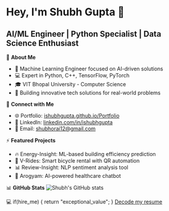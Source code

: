 # Hey, I'm Shubh Gupta 👋

## AI/ML Engineer | Python Specialist | Data Science Enthusiast

🎯 **About Me**
- 🔬 Machine Learning Engineer focused on AI-driven solutions
- 💻 Expert in Python, C++, TensorFlow, PyTorch
- 🎓 VIT Bhopal University - Computer Science
- 🌟 Building innovative tech solutions for real-world problems

🔗 **Connect with Me**
- 🌐 Portfolio: [ishubhgupta.github.io/Portfolio](https://ishubhgupta.github.io/Portfolio/)
- 💼 LinkedIn: [linkedin.com/in/ishubhgupta](https://linkedin.com/in/ishubhgupta)
- 📧 Email: shubhorai12@gmail.com

⚡ **Featured Projects**
- 🔥 Energy-Insight: ML-based building efficiency prediction
- 🚗 V-Rides: Smart bicycle rental with QR automation
- 📊 Review-Insight: NLP sentiment analysis tool
- 🏥 Arogyam: AI-powered healthcare chatbot

📊 **GitHub Stats**
![Shubh's GitHub stats](https://github-readme-stats.vercel.app/api?username=ishubhgupta&show_icons=true)

💻 if(hire_me) { return "exceptional_value"; } [Decode my resume](https://github.com/ishubhgupta/ishubhgupta/blob/main/resume.pdf)
